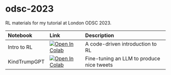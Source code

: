 # odsc-2023

RL materials for my tutorial at London ODSC 2023.

|Notebook|Link|Description|
|:---|:---|:---|
| Intro to RL | [![Open In Colab](https://colab.research.google.com/assets/colab-badge.svg)](https://colab.research.google.com/github/philwinder/odsc-2023/blob/main/introduction-to-rl.ipynb) | A code-driven introduction to RL |
| KindTrumpGPT | [![Open In Colab](https://colab.research.google.com/assets/colab-badge.svg)](https://colab.research.google.com/github/philwinder/odsc-2023/blob/main/KindTrumpGPT-FineTuneLLMWithRL.ipynb) | Fine-tuning an LLM to produce nice tweets |
